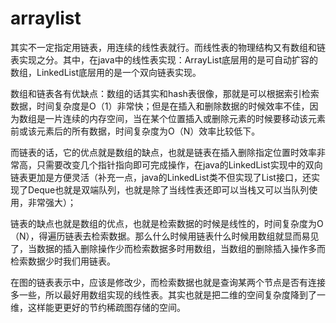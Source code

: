 # arraylist





其实不一定指定用链表，用连续的线性表就行。而线性表的物理结构又有数组和链表实现之分。其中，在java中的线性表实现：ArrayList底层用的是可自动扩容的数组，LinkedList底层用的是一个双向链表实现。

数组和链表各有优缺点：数组的话其实和hash表很像，那就是可以根据索引检索数据，时间复杂度是O（1）非常快；但是在插入和删除数据的时候效率不佳，因为数组是一片连续的内存空间，当在某个位置插入或删除元素的时候要移动该元素前或该元素后的所有数据，时间复杂度为O（N）效率比较低下。

而链表的话，它的优点就是数组的缺点，也就是链表在插入删除指定位置时效率非常高，只需要改变几个指针指向即可完成操作，在java的LinkedList实现中的双向链表更加是方便灵活（补充一点，java的LinkedList类不但实现了List接口，还实现了Deque也就是双端队列，也就是除了当线性表还即可以当栈又可以当队列使用，非常强大）；

链表的缺点也就是数组的优点，也就是检索数据的时候是线性的，时间复杂度为O（N），得遍历链表去检索数据。那么什么时候用链表什么时候用数组就显而易见了，当数据的插入删除操作少而检索数据多时用数组，当数组的删除插入操作多而检索数据少时我们用链表。

在图的链表表示中，应该是修改少，而检索数据也就是查询某两个节点是否有连接多一些，所以最好用数组实现的线性表。其实也就是把二维的空间复杂度降到了一维，这样能更更好的节约稀疏图存储的空间。

